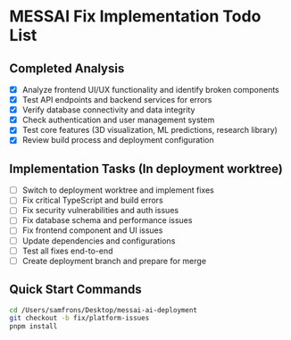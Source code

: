 # MESSAI Fix Implementation Todo List

## Completed Analysis

- [x] Analyze frontend UI/UX functionality and identify broken components
- [x] Test API endpoints and backend services for errors
- [x] Verify database connectivity and data integrity
- [x] Check authentication and user management system
- [x] Test core features (3D visualization, ML predictions, research library)
- [x] Review build process and deployment configuration

## Implementation Tasks (In deployment worktree)

- [ ] Switch to deployment worktree and implement fixes
- [ ] Fix critical TypeScript and build errors
- [ ] Fix security vulnerabilities and auth issues
- [ ] Fix database schema and performance issues
- [ ] Fix frontend component and UI issues
- [ ] Update dependencies and configurations
- [ ] Test all fixes end-to-end
- [ ] Create deployment branch and prepare for merge

## Quick Start Commands

```bash
cd /Users/samfrons/Desktop/messai-ai-deployment
git checkout -b fix/platform-issues
pnpm install
```
